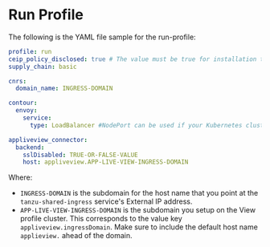 # Run Profile

The following is the YAML file sample for the run-profile:

```yaml
profile: run
ceip_policy_disclosed: true # The value must be true for installation to succeed
supply_chain: basic

cnrs:
  domain_name: INGRESS-DOMAIN

contour:
  envoy:
    service:
      type: LoadBalancer #NodePort can be used if your Kubernetes cluster doesn't support LoadBalancing

appliveview_connector:
  backend:
    sslDisabled: TRUE-OR-FALSE-VALUE
    host: appliveview.APP-LIVE-VIEW-INGRESS-DOMAIN
```

Where:

- `INGRESS-DOMAIN` is the subdomain for the host name that you point at the `tanzu-shared-ingress`
service's External IP address.
- `APP-LIVE-VIEW-INGRESS-DOMAIN` is the subdomain you setup on the View profile cluster. This corresponds to the value key `appliveview.ingressDomain`. Make sure to include the default host name `applieview.` ahead of the domain.
